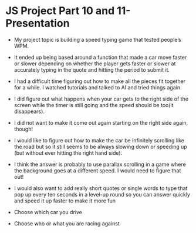 # JS Project Part 10 and 11- Presentation

- My project topic is building a speed typing game that tested people’s WPM.

- It ended up being based around a function that made a car move faster or slower depending on whether
  the player gets faster or slower at accurately typing in the quote and hitting the period to submit it.

- I had a difficult time figuring out how to make all the pieces fit together for a while. I watched tutorials and talked to AI and tried things again.

- I did figure out what happens when your car gets to the right side of the screen while the timer is still going and the speed should be too(it disappears).

- I did not want to make it come out again starting on the right side again, though!

- I would like to figure out how to make the car be infinitely scrolling like the road but so it still seems to be always slowing down or speeding up (but without ever hitting the right hand side).

- I think the answer is probably to use parallax scrolling in a game where the background goes at a different speed. I would need to figure that out!

- I would also want to add really short quotes or single words to type that pop up every ten seconds in a level-up round so you can answer quickly and speed it up faster to make it more fun

- Choose which car you drive
- Choose who or what you are racing against
